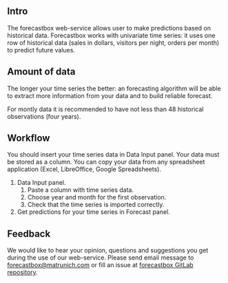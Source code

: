 ## Intro

The forecastbox web-service allows user to make predictions based on historical data. Forecastbox works with univariate time series: it uses one row of historical data (sales in dollars, visitors per night, orders per month) to predict future values.

## Amount of data

The longer your time series the better: an forecasting algorithm will be able to extract more information from your data and to build reliable forecast.

For montly data it is recommended to have not less than 48 historical observations (four years).

## Workflow

You should insert your time series data in Data Input panel. Your data must be stored as a column. You can copy your data from any spreadsheet application (Excel, LibreOffice, Google Spreadsheets).

1. Data Input panel.
    1. Paste a column with time series data.
    1. Choose year and month for the first observation.
    1. Check that the time series is imported correctly.
1. Get predictions for your time series in Forecast panel.
      
## Feedback

We would like to hear your opinion, questions and suggestions you get during the use of our web-service. Please send email message to [forecastbox@matrunich.com](mailto:forecastbox@matrunich.com) or fill an issue at [forecastbox GitLab repository](https://gitlab.com/rstatcons/forecastbox/issues/).
